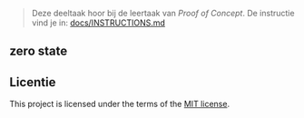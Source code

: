 > Deze deeltaak hoor bij de leertaak van _Proof of Concept_. De instructie vind je in: [docs/INSTRUCTIONS.md](docs/INSTRUCTIONS.md)

## zero state 

## Licentie

This project is licensed under the terms of the [MIT license](./LICENSE).
